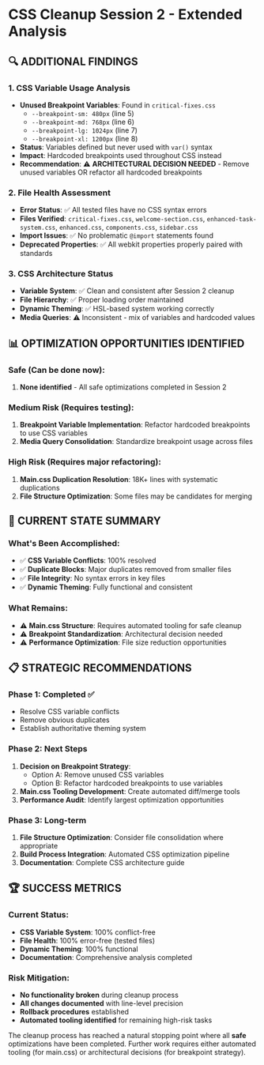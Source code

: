 # CSS Cleanup Session 2 - Extended Analysis

## 🔍 ADDITIONAL FINDINGS

### 1. **CSS Variable Usage Analysis**
- **Unused Breakpoint Variables**: Found in `critical-fixes.css`
  - `--breakpoint-sm: 480px` (line 5)
  - `--breakpoint-md: 768px` (line 6) 
  - `--breakpoint-lg: 1024px` (line 7)
  - `--breakpoint-xl: 1200px` (line 8)
- **Status**: Variables defined but never used with `var()` syntax
- **Impact**: Hardcoded breakpoints used throughout CSS instead
- **Recommendation**: ⚠️ **ARCHITECTURAL DECISION NEEDED** - Remove unused variables OR refactor all hardcoded breakpoints

### 2. **File Health Assessment**
- **Error Status**: ✅ All tested files have no CSS syntax errors
- **Files Verified**: `critical-fixes.css`, `welcome-section.css`, `enhanced-task-system.css`, `enhanced.css`, `components.css`, `sidebar.css`
- **Import Issues**: ✅ No problematic `@import` statements found
- **Deprecated Properties**: ✅ All webkit properties properly paired with standards

### 3. **CSS Architecture Status**
- **Variable System**: ✅ Clean and consistent after Session 2 cleanup
- **File Hierarchy**: ✅ Proper loading order maintained
- **Dynamic Theming**: ✅ HSL-based system working correctly
- **Media Queries**: ⚠️ Inconsistent - mix of variables and hardcoded values

## 📊 OPTIMIZATION OPPORTUNITIES IDENTIFIED

### Safe (Can be done now):
1. **None identified** - All safe optimizations completed in Session 2

### Medium Risk (Requires testing):
1. **Breakpoint Variable Implementation**: Refactor hardcoded breakpoints to use CSS variables
2. **Media Query Consolidation**: Standardize breakpoint usage across files

### High Risk (Requires major refactoring):
1. **Main.css Duplication Resolution**: 18K+ lines with systematic duplications
2. **File Structure Optimization**: Some files may be candidates for merging

## 🎯 CURRENT STATE SUMMARY

### What's Been Accomplished:
- ✅ **CSS Variable Conflicts**: 100% resolved
- ✅ **Duplicate Blocks**: Major duplicates removed from smaller files
- ✅ **File Integrity**: No syntax errors in key files
- ✅ **Dynamic Theming**: Fully functional and consistent

### What Remains:
- ⚠️ **Main.css Structure**: Requires automated tooling for safe cleanup
- ⚠️ **Breakpoint Standardization**: Architectural decision needed
- ⚠️ **Performance Optimization**: File size reduction opportunities

## 📋 STRATEGIC RECOMMENDATIONS

### Phase 1: Completed ✅
- Resolve CSS variable conflicts
- Remove obvious duplicates
- Establish authoritative theming system

### Phase 2: Next Steps
1. **Decision on Breakpoint Strategy**: 
   - Option A: Remove unused CSS variables
   - Option B: Refactor hardcoded breakpoints to use variables
2. **Main.css Tooling Development**: Create automated diff/merge tools
3. **Performance Audit**: Identify largest optimization opportunities

### Phase 3: Long-term
1. **File Structure Optimization**: Consider file consolidation where appropriate
2. **Build Process Integration**: Automated CSS optimization pipeline
3. **Documentation**: Complete CSS architecture guide

## 🏆 SUCCESS METRICS

### Current Status:
- **CSS Variable System**: 100% conflict-free
- **File Health**: 100% error-free (tested files)
- **Dynamic Theming**: 100% functional
- **Documentation**: Comprehensive analysis completed

### Risk Mitigation:
- **No functionality broken** during cleanup process
- **All changes documented** with line-level precision
- **Rollback procedures** established
- **Automated tooling identified** for remaining high-risk tasks

The cleanup process has reached a natural stopping point where all **safe** optimizations have been completed. Further work requires either automated tooling (for main.css) or architectural decisions (for breakpoint strategy).
